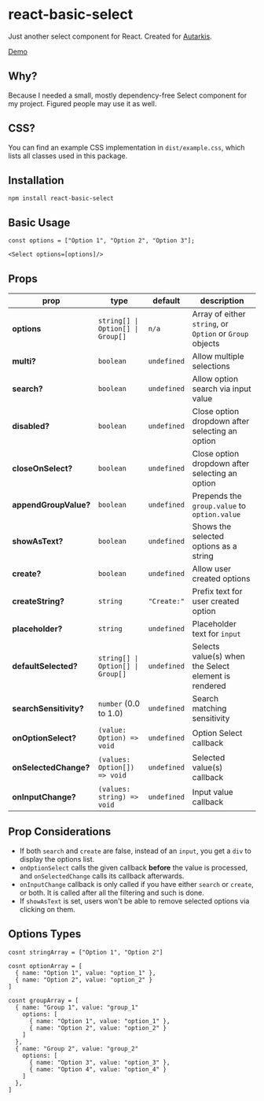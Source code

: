 # react-basic-select

Just another select component for React. Created for [Autarkis](https://github.com/yigitlevent/autarkis).

[Demo](https://codesandbox.io/s/react-basic-select-33mt5)

## Why?

Because I needed a small, mostly dependency-free Select component for my project. Figured people may use it as well.

## CSS?

You can find an example CSS implementation in `dist/example.css`, which lists all classes used in this package.

## Installation

`npm install react-basic-select`

## Basic Usage

```
const options = ["Option 1", "Option 2", "Option 3"];

<Select	options=[options]/>
```

## Props

| prop                   | type                              | default     | description                                              |
| ---------------------- | --------------------------------- | ----------- | -------------------------------------------------------- |
| **options**            | `string[] \| Option[] \| Group[]` | `n/a`       | Array of either `string`, or `Option` or `Group` objects |
| **multi?**             | `boolean`                         | `undefined` | Allow multiple selections                                |
| **search?**            | `boolean`                         | `undefined` | Allow option search via input value                      |
| **disabled?**          | `boolean`                         | `undefined` | Close option dropdown after selecting an option          |
| **closeOnSelect?**     | `boolean`                         | `undefined` | Close option dropdown after selecting an option          |
| **appendGroupValue?**  | `boolean`                         | `undefined` | Prepends the `group.value` to `option.value`             |
| **showAsText?**        | `boolean`                         | `undefined` | Shows the selected options as a string                   |
| **create?**            | `boolean`                         | `undefined` | Allow user created options                               |
| **createString?**      | `string`                          | `"Create:"` | Prefix text for user created option                      |
| **placeholder?**       | `string`                          | `undefined` | Placeholder text for `input`                             |
| **defaultSelected?**   | `string[] \| Option[] \| Group[]` | `undefined` | Selects value(s) when the Select element is rendered     |
| **searchSensitivity?** | `number` (0.0 to 1.0)             | `undefined` | Search matching sensitivity                              |
| **onOptionSelect?**    | `(value: Option) => void`         | `undefined` | Option Select callback                                   |
| **onSelectedChange?**  | `(values: Option[]) => void`      | `undefined` | Selected value(s) callback                               |
| **onInputChange?**     | `(values: string) => void`        | `undefined` | Input value callback                                     |

## Prop Considerations

-   If both `search` and `create` are false, instead of an `input`, you get a `div` to display the options list.
-   `onOptionSelect` calls the given callback **before** the value is processed, and `onSelectedChange` calls its callback afterwards.
-   `onInputChange` callback is only called if you have either `search` or `create`, or both. It is called after all the filtering and such is done.
-   If `showAsText` is set, users won't be able to remove selected options via clicking on them.

## Options Types

```
cosnt stringArray = ["Option 1", "Option 2"]
```

```
cosnt optionArray = [
  { name: "Option 1", value: "option_1" },
  { name: "Option 2", value: "option_2" }
]
```

```
cosnt groupArray = [
  { name: "Group 1", value: "group_1"
    options: [
      { name: "Option 1", value: "option_1" },
      { name: "Option 2", value: "option_2" }
    ]
  },
  { name: "Group 2", value: "group_2"
    options: [
      { name: "Option 3", value: "option_3" },
      { name: "Option 4", value: "option_4" }
    ]
  },
]
```
